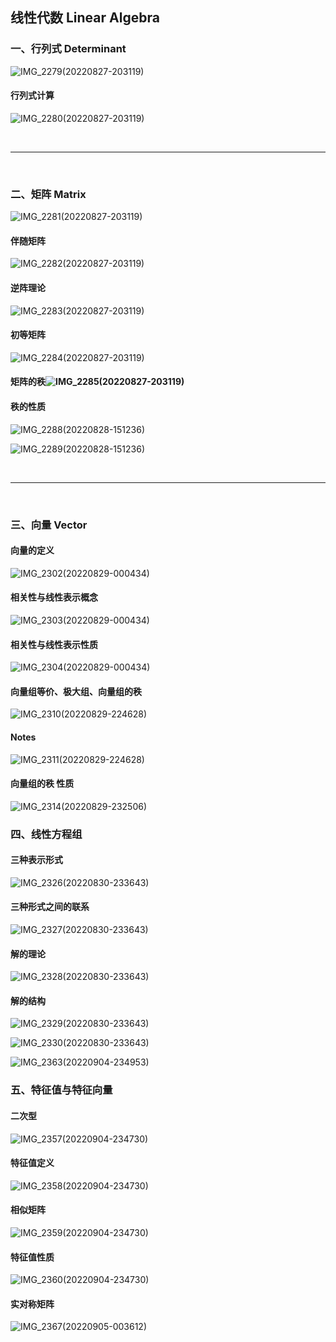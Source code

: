 ## 线性代数 Linear Algebra

### 一、行列式 Determinant

![IMG_2279(20220827-203119)](https://gitee.com/lynbz1018/image/raw/master/img/20220827203349.JPG)

#### 行列式计算

![IMG_2280(20220827-203119)](https://gitee.com/lynbz1018/image/raw/master/img/20220827203417.JPG)

​      

****

​     

### 二、矩阵 Matrix

![IMG_2281(20220827-203119)](https://gitee.com/lynbz1018/image/raw/master/img/20220827203425.JPG)

#### 伴随矩阵

![IMG_2282(20220827-203119)](https://gitee.com/lynbz1018/image/raw/master/img/20220827203431.JPG)

#### 逆阵理论

![IMG_2283(20220827-203119)](https://gitee.com/lynbz1018/image/raw/master/img/20220827203438.JPG)

#### 初等矩阵

![IMG_2284(20220827-203119)](https://gitee.com/lynbz1018/image/raw/master/img/20220827203444.JPG)



#### 矩阵的秩![IMG_2285(20220827-203119)](https://gitee.com/lynbz1018/image/raw/master/img/20220827203502.JPG)

#### 秩的性质

![IMG_2288(20220828-151236)](https://gitee.com/lynbz1018/image/raw/master/img/20220828151525.JPG)



![IMG_2289(20220828-151236)](https://gitee.com/lynbz1018/image/raw/master/img/20220828151548.JPG)

​    

*****

​     

### 三、向量 Vector

#### 向量的定义

![IMG_2302(20220829-000434)](https://gitee.com/lynbz1018/image/raw/master/img/20220829000612.JPG)

#### 相关性与线性表示概念

![IMG_2303(20220829-000434)](https://gitee.com/lynbz1018/image/raw/master/img/20220829000623.JPG)

#### 相关性与线性表示性质

![IMG_2304(20220829-000434)](https://gitee.com/lynbz1018/image/raw/master/img/20220829000711.JPG)

#### 向量组等价、极大组、向量组的秩

![IMG_2310(20220829-224628)](https://gitee.com/lynbz1018/image/raw/master/img/20220829232801.JPG)

#### Notes

![IMG_2311(20220829-224628)](https://gitee.com/lynbz1018/image/raw/master/img/20220829232731.JPG)

#### 向量组的秩 性质

![IMG_2314(20220829-232506)](https://gitee.com/lynbz1018/image/raw/master/img/20220829232738.JPG)



### 四、线性方程组

#### 三种表示形式

![IMG_2326(20220830-233643)](https://gitee.com/lynbz1018/image/raw/master/img/20220830233810.JPG)

#### 三种形式之间的联系

![IMG_2327(20220830-233643)](https://gitee.com/lynbz1018/image/raw/master/img/20220830233948.JPG)

#### 解的理论

![IMG_2328(20220830-233643)](https://gitee.com/lynbz1018/image/raw/master/img/20220830234041.JPG)

#### 解的结构

![IMG_2329(20220830-233643)](https://gitee.com/lynbz1018/image/raw/master/img/20220830234048.JPG)



![IMG_2330(20220830-233643)](https://gitee.com/lynbz1018/image/raw/master/img/20220830234053.JPG)



![IMG_2363(20220904-234953)](https://gitee.com/lynbz1018/image/raw/master/img/20220904235033.JPG)



### 五、特征值与特征向量

#### 二次型

![IMG_2357(20220904-234730)](https://gitee.com/lynbz1018/image/raw/master/img/20220904235054.JPG)

#### 特征值定义

![IMG_2358(20220904-234730)](https://gitee.com/lynbz1018/image/raw/master/img/20220904235143.JPG)

#### 相似矩阵

![IMG_2359(20220904-234730)](https://gitee.com/lynbz1018/image/raw/master/img/20220904235205.JPG)

#### 特征值性质

![IMG_2360(20220904-234730)](https://gitee.com/lynbz1018/image/raw/master/img/20220904235231.JPG)

#### 实对称矩阵

![IMG_2367(20220905-003612)](https://gitee.com/lynbz1018/image/raw/master/img/20220905003826.JPG)